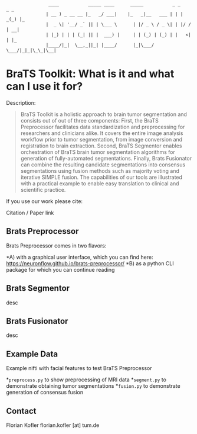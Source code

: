                     ____           _____ ____      _____           _ _    _ _   
                   | __ ) _ __ __ |_   _/ ___|    |_   _|__   ___ | | | _(_) |_ 
                   |  _ \| '__/ _` || | \___ \      | |/ _ \ / _ \| | |/ / | __|
                   | |_) | | | (_| || |  ___) |     | | (_) | (_) | |   <| | |_ 
                   |____/|_|  \__,_||_| |____/      |_|\___/ \___/|_|_|\_\_|\__|
                                                                                
# BraTS Toolkit: What is it and what can I use it for?
Description:
>BraTS Toolkit is a holistic approach to brain tumor segmentation and consists out of out of three components:
    First, the BraTS Preprocessor facilitates data standardization and preprocessing for researchers and clinicians alike. It covers the entire image analysis workflow prior to tumor segmentation, from image conversion and registration to brain extraction. Second, BraTS Segmentor enables orchestration of BraTS brain tumor segmentation algorithms for generation of fully-automated segmentations. Finally, Brats Fusionator can combine the resulting candidate segmentations into consensus segmentations using fusion methods such as majority voting and iterative SIMPLE fusion. The capabilities of our tools are illustrated with a practical example to enable easy translation to clinical and scientific practice.

If you use our work please cite:

Citation / Paper link

## Brats Preprocessor
Brats Preprocessor comes in two flavors:

*A) with a graphical user interface, which you can find here: https://neuronflow.github.io/brats-preprocessor/
*B) as a python CLI package for which you can continue reading

## Brats Segmentor
desc   

## Brats Fusionator
desc

## Example Data
Example nifti with facial features to test BraTS Preprocessor

*`preprocess.py` to show preprocessing of MRI data
*`segment.py` to demonstrate obtaining tumor segmentations
*`fusion.py` to demonstrate generation of consensus fusion


## Contact
Florian Kofler
florian.kofler [at] tum.de



    

